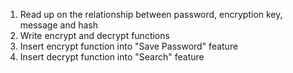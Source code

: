 1) Read up on the relationship between password, encryption key, message and hash  
2) Write encrypt and decrypt functions  
3) Insert encrypt function into "Save Password" feature  
4) Insert decrypt function into "Search" feature  
